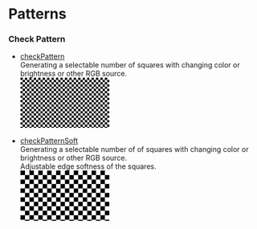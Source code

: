 # Patterns

### Check Pattern
  - [checkPattern](checkPattern/checkPattern.md)  
     Generating a selectable number of squares with changing color or brightness or other RGB source.    
     [![](images/checkPattern-thumb.png)](checkPattern/checkPattern.md)  
   
  - [checkPatternSoft](checkPattern/checkPatternSoft.md)  
     Generating a selectable number of of squares with changing color or brightness or other RGB source.     
     Adjustable edge softness of the squares.   
     [![](images/checkPatternSoft-thumb.png)](checkPattern/checkPatternSoft.md)  
